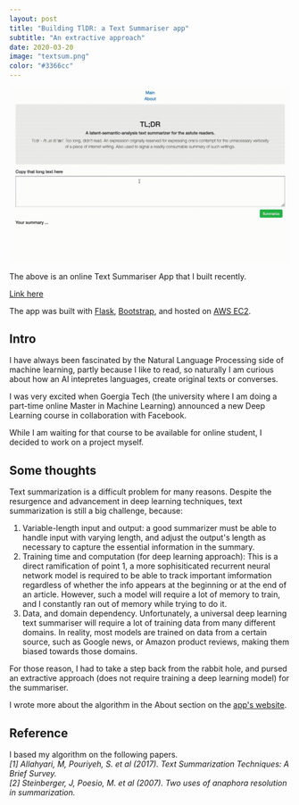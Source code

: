 ```yaml
---
layout: post
title: "Building TlDR: a Text Summariser app"
subtitle: "An extractive approach"
date: 2020-03-20
image: "textsum.png"
color: "#3366cc"
---
```


![TextSummariserDemo](/assets/images/textsumdemo.gif)

The above is an online Text Summariser App that I built recently.

[Link here](http://www.thetextsummarizer.com/)

The app was built with [Flask](https://flask.palletsprojects.com/en/1.1.x/), [Bootstrap](https://getbootstrap.com/), and hosted on [AWS EC2](https://aws.amazon.com/ec2/).

## Intro
I have always been fascinated by the Natural Language Processing side of machine learning, partly because I like to read, so naturally I am curious about how an AI intepretes languages, create original texts or converses.

I was very excited when Goergia Tech (the university where I am doing a part-time online Master in Machine Learning) announced a new Deep Learning course in collaboration with Facebook. 

While I am waiting for that course to be available for online student, I decided to work on a project myself. 

## Some thoughts
Text summarization is a difficult problem for many reasons. Despite the resurgence and advancement in deep learning techniques, text summarization is still a big challenge, because:

1. Variable-length input and output: a good summarizer must be able to handle input with varying length, and adjust the output's length as necessary to capture the essential information in the summary.
2. Training time and computation (for deep learning approach): This is a direct ramification of point 1, a more sophisiticated recurrent neural network model is required to be able to track important imformation regardless of whether the info appears at the beginning or at the end of an article. However, such a model will require a lot of memory to train, and I constantly ran out of memory while trying to do it.
3. Data, and domain dependency. Unfortunately, a universal deep learning text summariser will require a lot of training data from many different domains. In reality, most models are trained on data from a certain source, such as Google news, or Amazon product reviews, making them biased towards those domains.

For those reason, I had to take a step back from the rabbit hole, and pursed an extractive approach (does not require training a deep learning model) for the summariser.

I wrote more about the algorithm in the About section on the [app's website](http://www.thetextsummarizer.com/about).

## Reference
I based my algorithm on the following papers.  
*[1] Allahyari, M, Pouriyeh, S. et al (2017). Text Summarization Techniques: A Brief Survey.*  
*[2] Steinberger, J, Poesio, M. et al (2007). Two uses of anaphora resolution in summarization.*